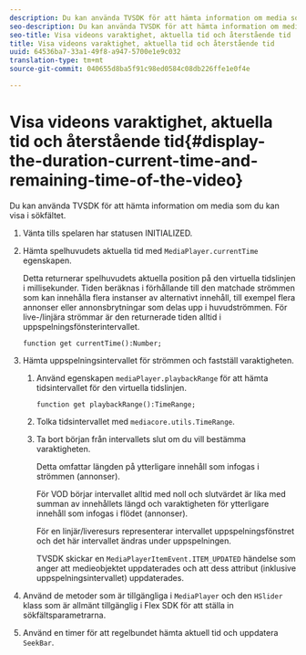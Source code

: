 ```yaml
---
description: Du kan använda TVSDK för att hämta information om media som du kan visa i sökfältet.
seo-description: Du kan använda TVSDK för att hämta information om media som du kan visa i sökfältet.
seo-title: Visa videons varaktighet, aktuella tid och återstående tid
title: Visa videons varaktighet, aktuella tid och återstående tid
uuid: 64536ba7-33a1-49f8-a947-5700e1e9c032
translation-type: tm+mt
source-git-commit: 040655d8ba5f91c98ed0584c08db226ffe1e0f4e

---
```



# Visa videons varaktighet, aktuella tid och återstående tid{#display-the-duration-current-time-and-remaining-time-of-the-video}

Du kan använda TVSDK för att hämta information om media som du kan visa i sökfältet.

1. Vänta tills spelaren har statusen INITIALIZED.
1. Hämta spelhuvudets aktuella tid med `MediaPlayer.currentTime` egenskapen.

   Detta returnerar spelhuvudets aktuella position på den virtuella tidslinjen i millisekunder. Tiden beräknas i förhållande till den matchade strömmen som kan innehålla flera instanser av alternativt innehåll, till exempel flera annonser eller annonsbrytningar som delas upp i huvudströmmen. För live-/linjära strömmar är den returnerade tiden alltid i uppspelningsfönsterintervallet.

   ```
   function get currentTime():Number;
   ```

1. Hämta uppspelningsintervallet för strömmen och fastställ varaktigheten.
   1. Använd egenskapen `mediaPlayer.playbackRange` för att hämta tidsintervallet för den virtuella tidslinjen.

      ```
      function get playbackRange():TimeRange;
      ```

   1. Tolka tidsintervallet med `mediacore.utils.TimeRange`.
   1. Ta bort början från intervallets slut om du vill bestämma varaktigheten.

      Detta omfattar längden på ytterligare innehåll som infogas i strömmen (annonser).

      För VOD börjar intervallet alltid med noll och slutvärdet är lika med summan av innehållets längd och varaktigheten för ytterligare innehåll som infogas i flödet (annonser).

      För en linjär/liveresurs representerar intervallet uppspelningsfönstret och det här intervallet ändras under uppspelningen.

      TVSDK skickar en `MediaPlayerItemEvent.ITEM_UPDATED` händelse som anger att medieobjektet uppdaterades och att dess attribut (inklusive uppspelningsintervallet) uppdaterades.

1. Använd de metoder som är tillgängliga i `MediaPlayer` och den `HSlider` klass som är allmänt tillgänglig i Flex SDK för att ställa in sökfältsparametrarna.

1. Använd en timer för att regelbundet hämta aktuell tid och uppdatera `SeekBar`.
